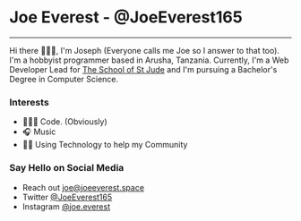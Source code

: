 Joe Everest - @JoeEverest165
============================

* * * * *

Hi there 🙋🏾‍♂️, I'm Joseph (Everyone calls me Joe so I answer to that too). I'm a hobbyist programmer based in Arusha, Tanzania. Currently, I'm a Web Developer Lead for [The School of St Jude](http://schoolofstjude.org/) and I'm pursuing a Bachelor's Degree in Computer Science.

### Interests

-   👨🏾‍💻 Code. (Obviously)
-   🎧 Music
-   🤝🏾 Using Technology to help my Community

### Say Hello on Social Media

-   Reach out [joe@joeeverest.space](mailto:joe@joeeverest.space)
-   Twitter [@JoeEverest165](https://twitter.com/JoeEverest165)
-   Instagram [@joe.everest](https://www.instagram.com/joe.everest/)

